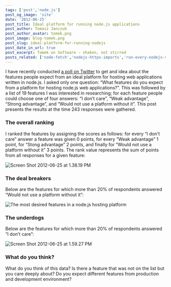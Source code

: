 ```yaml
---
tags: ['post','node.js']
post_og_image: 'site'
date: '2012-06-25'  
post_title: Ideal platform for running node.js applications
post_author: Tomasz Janczuk
post_author_avatar: tomek.png
post_image: blog-tomek.png
post_slug: ideal-platform-for-running-nodejs
post_date_in_url: true
post_excerpt: Tomek on Software - shaken, not stirred
posts_related: ['node-fetch','nodejs-https-imports','run-every-nodejs-version-in-lambda']
---
```





I have recently conducted [a poll on Twitter](http://twtpoll.com/1h5q1h) to get and idea about the features people expect from an ideal platform for hosting web applications written in node.js. I asked only one question: “What features do you expect from a platform for hosting node.js web applications?”. This was followed by a list of 19 features I was interested in researching; for each feature people could choose one of four answers: “I don’t care”, “Weak advantage”, “Strong advantage”, and “Would not use a platform without it”. This post presents the results at the time 243 responses were gathered.     

### The overall ranking  

I ranked the features by assigning the scores as follows: for every “I don’t care” answer a feature was given 0 points, for every “Weak advantage” 1 point, for “Stong advantage” 2 points, and finally for “Would not use a platform without it” 3 points. The rank value represents the sum of points from all responses for a given feature:   

 ![Screen Shot 2012-06-25 at 1.38.19 PM](http://lh6.ggpht.com/-IOmoNc9IfEU/T-jWaLB11yI/AAAAAAAACDA/qGr8WaTpcRc/Screen%252520Shot%2525202012-06-25%252520at%2525201.38.19%252520PM_thumb%25255B2%25255D.png?imgmax=800)  

### The deal breakers  

Below are the features for which more than 20% of respondents answered “Would not use a platform without it”:  

 ![The most desired features in a node.js hosting platform](http://lh3.ggpht.com/-hXtxBak3Q84/T-jWahacjuI/AAAAAAAACDQ/9nUSZGhaV-A/Screen%252520Shot%2525202012-06-25%252520at%2525201.49.17%252520PM_thumb%25255B2%25255D.png?imgmax=800)  

### The underdogs   

Below are the features for which more than 20% of respondents answered “I don’t care”:  

 ![Screen Shot 2012-06-25 at 1.59.27 PM](http://lh5.ggpht.com/-wWVgRLwvoKM/T-jWbFMcmsI/AAAAAAAACDg/SWYvW1x-CcA/Screen%252520Shot%2525202012-06-25%252520at%2525201.59.27%252520PM_thumb%25255B3%25255D.png?imgmax=800)      

### What do you think?  

What do you think of this data? Is there a feature that was not on the list but you care deeply about? Do you expect different features from production and development environment?   
